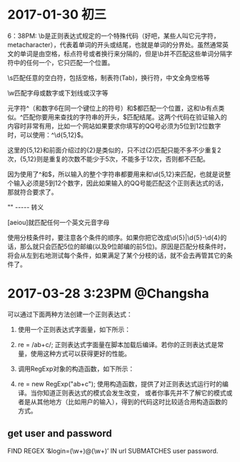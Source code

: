 # 2017-01-30 初三

6：38PM: \b是正则表达式规定的一个特殊代码（好吧，某些人叫它元字符，metacharacter），代表着单词的开头或结尾，也就是单词的分界处。虽然通常英文的单词是由空格，标点符号或者换行来分隔的，但是\b并不匹配这些单词分隔字符中的任何一个，它只匹配一个位置。

\s匹配任意的空白符，包括空格，制表符(Tab)，换行符，中文全角空格等

\w匹配字母或数字或下划线或汉字等

元字符^（和数字6在同一个键位上的符号）和$都匹配一个位置，这和\b有点类似。^匹配你要用来查找的字符串的开头，$匹配结尾。这两个代码在验证输入的内容时非常有用，比如一个网站如果要求你填写的QQ号必须为5位到12位数字时，可以使用：^\d{5,12}$。

这里的{5,12}和前面介绍过的{2}是类似的，只不过{2}匹配只能不多不少重复2次，{5,12}则是重复的次数不能少于5次，不能多于12次，否则都不匹配。

因为使用了^和$，所以输入的整个字符串都要用来和\d{5,12}来匹配，也就是说整个输入必须是5到12个数字，因此如果输入的QQ号能匹配这个正则表达式的话，那就符合要求了。

"\"  ----- 转义

[aeiou]就匹配任何一个英文元音字母

使用分枝条件时，要注意各个条件的顺序。如果你把它改成\d{5}|\d{5}-\d{4}的话，那么就只会匹配5位的邮编(以及9位邮编的前5位)。原因是匹配分枝条件时，将会从左到右地测试每个条件，如果满足了某个分枝的话，就不会去再管其它的条件了。

# 2017-03-28 3:23PM @Changsha

可以通过下面两种方法创建一个正则表达式：
  1. 使用一个正则表达式字面量，如下所示：
  2. re = /ab+c/;
正则表达式字面量在脚本加载后编译。若你的正则表达式是常量，使用这种方式可以获得更好的性能。

  1. 调用RegExp对象的构造函数，如下所示：
  2. re = new RegExp("ab+c");
使用构造函数，提供了对正则表达式运行时的编译。当你知道正则表达式的模式会发生改变， 或者你事先并不了解它的模式或者是从其他地方（比如用户的输入），得到的代码这时比较适合用构造函数的方式。

## get user and password

FIND REGEX ‘&login=(\w+)@(\w+)’ IN url SUBMATCHES user password.


